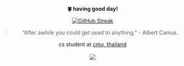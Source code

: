 <div align="center">
	<p><b>🍀 having good day!</b></p>
	<a href="https://git.io/streak-stats"><img src="https://github-readme-streak-stats.herokuapp.com?user=nacs-970&theme=nord&border_radius=5.5&date_format=j%20M%5B%20Y%5D&mode=weekly" alt="GitHub Streak"></a>
	<p><blockquote>“After awhile you could get used to anything.” - Albert Camus.</blockquote></p>
	cs student at <a href="https://www.google.com/search?rls=en&q=chiang+mai+university">cmu, thailand</a>
	<br><br><img class="hidden dark:inline-block" src="https://www.codewars.com/users/nacs-970/badges/micro?logo=false">
</div>
